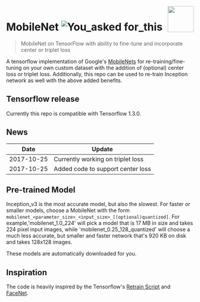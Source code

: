 <img src="https://upload.wikimedia.org/wikipedia/commons/thumb/2/2d/Tensorflow_logo.svg/1000px-Tensorflow_logo.svg.png" align="right" width="70"/>

# MobileNet ![You_asked for_this](https://img.shields.io/badge/You_asked-for_this-orange.svg)


> MobileNet on TensorFlow with ability to fine-tune and incorporate center or triplet loss

A tensorflow implementation of Google's [MobileNets](https://arxiv.org/abs/1704.04861) for re-training/fine-tuning on your own custom dataset with the addition of (optional) center loss or triplet loss. Additionally, this repo can be used to re-train Inception network as well with the above added benefits.

## Tensorflow release
Currently this repo is compatible with Tensorflow 1.3.0.

## News
| Date     | Update |
|----------|--------|
| 2017-10-25 | Currently working on triplet loss |
| 2017-10-25 | Added code to support center loss |

## Pre-trained Model
Inception_v3 is the most accurate model, but also the slowest. For faster or smaller models, choose a MobileNet with the form `mobilenet_<parameter_size>_<input_size>_[(optional)quantized]`. For example,'mobilenet_1.0_224' will pick a model that is 17 MB in size and takes 224
     pixel input images, while 'mobilenet_0.25_128_quantized' will choose a much
      less accurate, but smaller and faster network that's 920 KB on disk and
      takes 128x128 images.

These models are automatically downloaded for you.


## Inspiration
The code is heavily inspired by the Tensorflow's [Retrain Script](https://github.com/tensorflow/tensorflow/blob/master/tensorflow/examples/image_retraining/retrain.py) and [FaceNet](https://github.com/davidsandberg/facenet).




